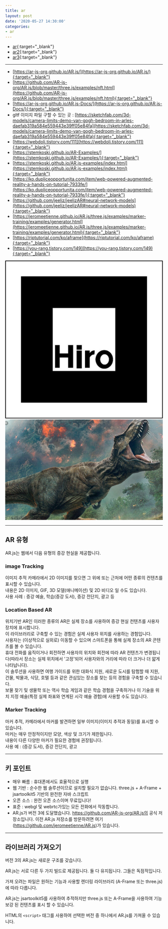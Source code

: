 ```yaml
---
title: ar
layout: post
date: '2020-05-27 14:30:00'
categories:
- ar
---
```


* [ar](/static/img/ar/index.html){:target="_blank"}  
* [ar2](/static/img/ar/index2.html){:target="_blank"}
* [ar3](/static/img/ar/index3.html){:target="_blank"}

-----------------------------------------------------------------------------

* [https://ar-js-org.github.io/AR.js/](https://ar-js-org.github.io/AR.js/){:target="_blank"}  
* [https://github.com/AR-js-org/AR.js/blob/master/three.js/examples/nft.html](https://github.com/AR-js-org/AR.js/blob/master/three.js/examples/nft.html){:target="_blank"}  
* [https://ar-js-org.github.io/AR.js-Docs/](https://ar-js-org.github.io/AR.js-Docs/){:target="_blank"}  
* gltf 이미지 파일 구할 수 있는 곳 : [https://sketchfab.com/3d-models/camera-limits-demo-van-gogh-bedroom-in-arles-daefab319a584e559443e39ff05e84fa](https://sketchfab.com/3d-models/camera-limits-demo-van-gogh-bedroom-in-arles-daefab319a584e559443e39ff05e84fa){:target="_blank"}  
* [https://webdoli.tistory.com/111](https://webdoli.tistory.com/111){:target="_blank"}  
* [https://stemkoski.github.io/AR-Examples/](https://stemkoski.github.io/AR-Examples/){:target="_blank"}  
* [https://stemkoski.github.io/AR.js-examples/index.html](https://stemkoski.github.io/AR.js-examples/index.html){:target="_blank"}  
* [https://ko.dupliceopportunita.com/item/web-powered-augmented-reality-a-hands-on-tutorial-7933fe/](https://ko.dupliceopportunita.com/item/web-powered-augmented-reality-a-hands-on-tutorial-7933fe/){:target="_blank"}
* [https://github.com/jeeliz/jeelizAR#neural-network-models](https://github.com/jeeliz/jeelizAR#neural-network-models){:target="_blank"}  
* [https://jeromeetienne.github.io/AR.js/three.js/examples/marker-training/examples/generator.html](https://jeromeetienne.github.io/AR.js/three.js/examples/marker-training/examples/generator.html){:target="_blank"}  
* [https://riptutorial.com/ko/aframe](https://riptutorial.com/ko/aframe){:target="_blank"}  
* [https://you-rang.tistory.com/149](https://you-rang.tistory.com/149){:target="_blank"}  
  
![](/static/img/ar/img/hiro.jpg)
![](/static/img/ar/img/trex-image-big.jpeg)

-----------------------------------------------------------------------------

## AR 유형  

AR.js는 웹에서 다음 유형의 증강 현실을 제공합니다.

### image Tracking 

이미지 추적 카메라에서 2D 이미지를 찾으면 그 위에 또는 근처에 어떤 종류의 컨텐츠를 표시할 수 있습니다.  
내용은 2D 이미지, GIF, 3D 모델(애니메이션) 및 2D 비디오 일 수도 있습니다.  
사용 사례 : 증강 예술, 학습(증강 도서), 증강 전단지, 광고 등

### Location Based AR

위치기반 AR인 이러한 종류의 AR은 실제 장소를 사용하여 증강 현실 컨텐츠를 사용자 장치에 표시합니다.  
이 라이브러리로 구축할 수 있는 경험은 실제 사용자 위치를 사용하는 경험입니다.  
사용자는 (이상적으로 실외로) 이동할 수 있으며 스마트폰을 통해 실제 장소의 AR 콘텐츠를 볼 수 있습니다.  
휴대 전화를 움직이거나 회전하면 사용자의 위치와 회전에 따라 AR 컨텐츠가 변경됩니다(따라서 장소는 실제 위치에서 '고정'되어 사용자와의 
거리에 따라 더 크거나 더 얇게 나타납니다).  
이 솔루션을 사용하면 여행 가이드를 위한 대화식 지원, 새로운 도시를 탐험할 때 지원, 건물, 박물과, 식당, 호텔 등과 같은 관심있는 장소를
찾는 등의 경험을 구축할 수 있습니다.  
보물 찾기 및 생물학 또는 역사 학습 게임과 같은 학습 경험을 구축하거나 이 기술을 위치 지정 예술(특정 실제 좌표와 연계된 시각 예술 경험)에 
사용할 수도 있습니다.

### Marker Tracking

마커 추적, 카메라에서 마커를 발견하면 일부 이미지(이미지 추적과 동일)를 표시할 수 있습니다.  
마커는 매우 안정적이지만 모양, 색상 및 크기가 제한됩니다.  
내용이 다른 다양한 마커가 필요한 경험에 권장됩니다.  
사용 예 : (증강 도서), 증강 전단지, 광고

-----------------------------------------------------------------------------

## 키 포인트

* 매우 빠름 : 휴대폰에서도 효율적으로 실행
* 웹 기반 : 순수한 웹 솔루션이므로 설치할 필요가 없습니다. three.js + A-Frame + jsartoolkit5 기반의 완전한 자바 스크립트
* 오픈 소스 : 완전 오픈 소스이며 무료입니다!
* 표준 : webgl 및 webrtc가있는 모든 전화에서 작동합니다.
* AR.js가 버전 3에 도달했습니다. https://github.com/AR-js-org/AR.js의 공식 저장소입니다. 이전 AR.js 저장소를 방문하려면 여기 (https://github.com/jeromeetienne/AR.js)가 있습니다.

-----------------------------------------------------------------------------

## 라이브러리 가져오기

버전 3의 AR.js는 새로운 구조를 갖습니다.

AR.js는 서로 다른 두 가지 빌드로 제공됩니다. 둘 다 유지됩니다. 그들은 독점적입니다.

가져 오려는 파일은 원하는 기능과 사용할 렌더링 라이브러리 (A-Frame 또는 three.js)에 따라 다릅니다.

AR.js는 jsartoolkit5를 사용하여 추적하지만 three.js 또는 A-Frame을 사용하여 기능 보강 된 컨텐츠를 표시 할 수 있습니다.

HTML의 `<script>` 태그를 사용하여 선택한 버전 중 하나에서 AR.js를 가져올 수 있습니다.